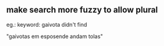 ## make search more fuzzy to allow plural

eg.: keyword: gaivota didn't find

"gaivotas em esposende andam tolas"

